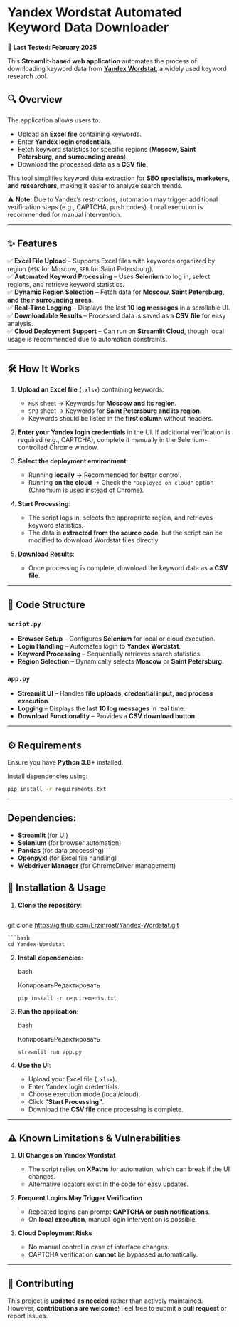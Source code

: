 # Yandex Wordstat Automated Keyword Data Downloader

🚀 **Last Tested: February 2025**

This **Streamlit-based web application** automates the process of downloading keyword data from [**Yandex Wordstat**](https://wordstat.yandex.ru/), a widely used keyword research tool. 

## 🔍 Overview

The application allows users to:

- Upload an **Excel file** containing keywords.
- Enter **Yandex login credentials**.
- Fetch keyword statistics for specific regions (**Moscow, Saint Petersburg, and surrounding areas**).
- Download the processed data as a **CSV file**.

This tool simplifies keyword data extraction for **SEO specialists, marketers, and researchers**, making it easier to analyze search trends.

⚠️ **Note:** Due to Yandex’s restrictions, automation may trigger additional verification steps (e.g., CAPTCHA, push codes). Local execution is recommended for manual intervention.

---

## ✨ Features

✅ **Excel File Upload** – Supports Excel files with keywords organized by region (`MSK` for Moscow, `SPB` for Saint Petersburg).  
✅ **Automated Keyword Processing** – Uses **Selenium** to log in, select regions, and retrieve keyword statistics.  
✅ **Dynamic Region Selection** – Fetch data for **Moscow, Saint Petersburg, and their surrounding areas**.  
✅ **Real-Time Logging** – Displays the last **10 log messages** in a scrollable UI.  
✅ **Downloadable Results** – Processed data is saved as a **CSV file** for easy analysis.  
✅ **Cloud Deployment Support** – Can run on **Streamlit Cloud**, though local usage is recommended due to automation constraints.

---

## 🛠 How It Works

1. **Upload an Excel file** (`.xlsx`) containing keywords:
   - `MSK` sheet → Keywords for **Moscow and its region**.
   - `SPB` sheet → Keywords for **Saint Petersburg and its region**.
   - Keywords should be listed in the **first column** without headers.
   
2. **Enter your Yandex login credentials** in the UI. If additional verification is required (e.g., CAPTCHA), complete it manually in the Selenium-controlled Chrome window.

3. **Select the deployment environment**:
   - Running **locally** → Recommended for better control.
   - Running **on the cloud** → Check the `"Deployed on cloud"` option (Chromium is used instead of Chrome).

4. **Start Processing**:
   - The script logs in, selects the appropriate region, and retrieves keyword statistics.
   - The data is **extracted from the source code**, but the script can be modified to download Wordstat files directly.

5. **Download Results**:
   - Once processing is complete, download the keyword data as a **CSV file**.

---

## 📂 Code Structure

### `script.py`
- **Browser Setup** – Configures **Selenium** for local or cloud execution.
- **Login Handling** – Automates login to **Yandex Wordstat**.
- **Keyword Processing** – Sequentially retrieves search statistics.
- **Region Selection** – Dynamically selects **Moscow** or **Saint Petersburg**.

### `app.py`
- **Streamlit UI** – Handles **file uploads, credential input, and process execution**.
- **Logging** – Displays the last **10 log messages** in real time.
- **Download Functionality** – Provides a **CSV download button**.

---

## ⚙️ Requirements

Ensure you have **Python 3.8+** installed.

Install dependencies using:

```bash
pip install -r requirements.txt
```

---

## Dependencies:

-   **Streamlit** (for UI)
-   **Selenium** (for browser automation)
-   **Pandas** (for data processing)
-   **Openpyxl** (for Excel file handling)
-   **Webdriver Manager** (for ChromeDriver management)


🚀 Installation & Usage
-----------------------

1.  **Clone the repository**:

    ```bash
git clone https://github.com/Erzinrost/Yandex-Wordstat.git
```
```bash
cd Yandex-Wordstat
```

2.  **Install dependencies**:

    bash

    КопироватьРедактировать

    `pip install -r requirements.txt`

3.  **Run the application**:

    bash

    КопироватьРедактировать

    `streamlit run app.py`

4.  **Use the UI**:

    -   Upload your Excel file (`.xlsx`).
    -   Enter Yandex login credentials.
    -   Choose execution mode (local/cloud).
    -   Click **"Start Processing"**.
    -   Download the **CSV file** once processing is complete.

* * * * *

⚠️ Known Limitations & Vulnerabilities
--------------------------------------

1.  **UI Changes on Yandex Wordstat**

    -   The script relies on **XPaths** for automation, which can break if the UI changes.
    -   Alternative locators exist in the code for easy updates.
2.  **Frequent Logins May Trigger Verification**

    -   Repeated logins can prompt **CAPTCHA or push notifications**.
    -   On **local execution**, manual login intervention is possible.
3.  **Cloud Deployment Risks**

    -   No manual control in case of interface changes.
    -   CAPTCHA verification **cannot** be bypassed automatically.

* * * * *

🤝 Contributing
---------------

This project is **updated as needed** rather than actively maintained.\
However, **contributions are welcome**! Feel free to submit a **pull request** or report issues.
